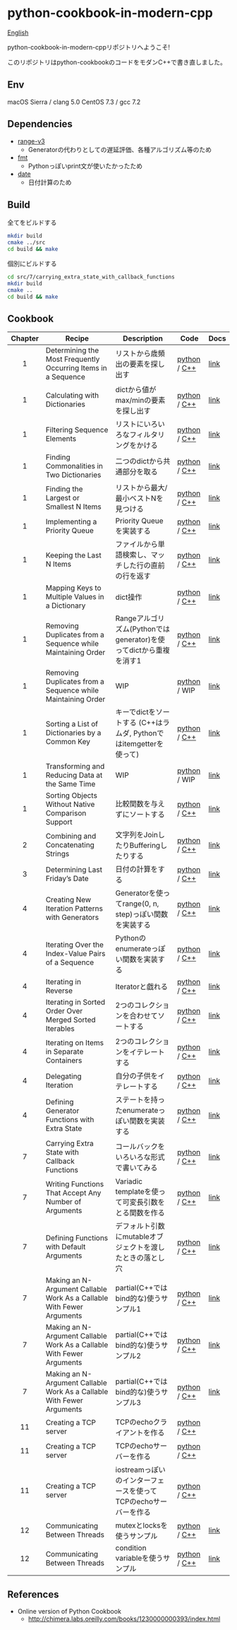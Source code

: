 python-cookbook-in-modern-cpp
=============================

[English](README.md)

python-cookbook-in-modern-cppリポジトリへようこそ!

このリポジトリはpython-cookbookのコードをモダンC++で書き直しました。

## Env

macOS Sierra / clang 5.0
CentOS 7.3 / gcc 7.2

## Dependencies

* [range-v3](https://github.com/ericniebler/range-v3)
  - Generatorの代わりとしての遅延評価、各種アルゴリズム等のため
* [fmt](https://github.com/fmtlib/fmt)
  - Pythonっぽいprint文が使いたかったため
* [date](https://github.com/HowardHinnant/date)
  - 日付計算のため

## Build

全てをビルドする
```bash
mkdir build
cmake ../src
cd build && make
```

個別にビルドする
```bash
cd src/7/carrying_extra_state_with_callback_functions
mkdir build
cmake ..
cd build && make
```

## Cookbook

| Chapter | Recipe | Description | Code | Docs |
|:-------:|--------|-------------|------|-----|
| 1 | Determining the Most Frequently Occurring Items in a Sequence | リストから歳頻出の要素を探し出す | [python](src/1/determine_the_top_n_items_occurring_in_a_list/example.py) / [C++](src/1/determine_the_top_n_items_occurring_in_a_list/example.cpp) | [link](http://chimera.labs.oreilly.com/books/1230000000393/ch01.html#_determining_the_most_frequently_occurring_items_in_a_sequence) |
| 1 | Calculating with Dictionaries | dictから値がmax/minの要素を探し出す | [python](src/1/calculating_with_dictionaries/example.py) / [C++](src/1/calculating_with_dictionaries/example.cpp) | [link](http://chimera.labs.oreilly.com/books/1230000000393/ch01.html#dictcalc) |
| 1 | Filtering Sequence Elements | リストにいろいろなフィルタリングをかける | [python](src/1/filtering_list_elements/example.py) / [C++](src/1/filtering_list_elements/example.cpp) | [link](http://chimera.labs.oreilly.com/books/1230000000393/ch01.html#_filtering_sequence_elements) |
| 1 | Finding Commonalities in Two Dictionaries | 二つのdictから共通部分を取る | [python](src/1/finding_out_what_two_dictionaries_have_in_common/example.py) / [C++](src/1/finding_out_what_two_dictionaries_have_in_common/example.cpp) | [link](http://chimera.labs.oreilly.com/books/1230000000393/ch01.html#_finding_commonalities_in_two_dictionaries) |
| 1 | Finding the Largest or Smallest N Items | リストから最大/最小ベストNを見つける | [python](src/1/finding_the_largest_or_smallest_n_items/example.py) / [C++](src/1/finding_the_largest_or_smallest_n_items/example.cpp) | [link](http://chimera.labs.oreilly.com/books/1230000000393/ch01.html#findingthelargestorsmallest) |
| 1 | Implementing a Priority Queue | Priority Queueを実装する | [python](src/1/implementing_a_priority_queue/example.py) / [C++](src/1/implementing_a_priority_queue/example.cpp) | [link](http://chimera.labs.oreilly.com/books/1230000000393/ch01.html#priorityqueue) |
| 1 | Keeping the Last N Items | ファイルから単語検索し、マッチした行の直前の行を返す | [python](src/1/keeping_the_last_n_items/example.py) / [C++](src/1/keeping_the_last_n_items/example.cpp) | [link](http://chimera.labs.oreilly.com/books/1230000000393/ch01.html#_keeping_the_last_n_items) |
| 1 | Mapping Keys to Multiple Values in a Dictionary | dict操作 | [python](src/1/mapping_names_to_sequence_elements/example1.py) / [C++](src/1/mapping_names_to_sequence_elements/example.cpp) | [link](http://chimera.labs.oreilly.com/books/1230000000393/ch01.html#multidict) |
| 1 | Removing Duplicates from a Sequence while Maintaining Order | Rangeアルゴリズム(Pythonではgenerator)を使ってdictから重複を消す1 | [python](src/1/removing_duplicates_from_a_sequence_while_maintaining_order/example.py) / [C++](src/1/removing_duplicates_from_a_sequence_while_maintaining_order/example.cpp) | [link](http://chimera.labs.oreilly.com/books/1230000000393/ch01.html#_removing_duplicates_from_a_sequence_while_maintaining_order) |
| 1 | Removing Duplicates from a Sequence while Maintaining Order | WIP | [python](src/1/removing_duplicates_from_a_sequence_while_maintaining_order/example2.py) / WIP | [link](http://chimera.labs.oreilly.com/books/1230000000393/ch01.html#_removing_duplicates_from_a_sequence_while_maintaining_order) |
| 1 | Sorting a List of Dictionaries by a Common Key | キーでdictをソートする (C++はラムダ, Pythonではitemgetterを使って) | [python](src/1/sort_a_list_of_dictionaries_by_a_common_key/example.py) / [C++](src/1/sort_a_list_of_dictionaries_by_a_common_key/example.cpp) | [link](http://chimera.labs.oreilly.com/books/1230000000393/ch01.html#itemgetter) |
| 1 | Transforming and Reducing Data at the Same Time | WIP | [python](src/1/transforming_and_reducing_data_at_the_same_time/example.py) / WIP | [link](http://chimera.labs.oreilly.com/books/1230000000393/ch01.html#generatorargs) |
| 1 | Sorting Objects Without Native Comparison Support | 比較関数を与えずにソートする | [python](src/1/sort_objects_without_native_comparison_support/example.py) / [C++](src/1/sort_objects_without_native_comparison_support/example.cpp) | [link](http://chimera.labs.oreilly.com/books/1230000000393/ch01.html#_sorting_objects_without_native_comparison_support) |
| 2 | Combining and Concatenating Strings | 文字列をJoinしたりBufferingしたりする | [python](src/2/combining_and_concatenating_strings/example.py) / [C++](src/2/combining_and_concatenating_strings/example.cpp) | [link](http://chimera.labs.oreilly.com/books/1230000000393/ch02.html#_solution_34) |
| 3 | Determining Last Friday’s Date | 日付の計算をする | [python](src/3/determining_last_fridays_date/example.py) / [C++](src/3/determining_last_fridays_date/example.cpp) | [link](http://chimera.labs.oreilly.com/books/1230000000393/ch03.html#_problem_53) |
| 4 | Creating New Iteration Patterns with Generators | Generatorを使ってrange(0, n, step)っぽい関数を実装する | [python](src/4/creating_new_iteration_patterns_with_generators/example.py) / [C++](src/4/creating_new_iteration_patterns_with_generators/example.cpp) | [link](http://chimera.labs.oreilly.com/books/1230000000393/ch04.html#generators) |
| 4 | Iterating Over the Index-Value Pairs of a Sequence | Pythonのenumerateっぽい関数を実装する | [python](src/4/iterate_over_the_index-value_pairs_of_a_list/example.py) / [C++](src/4/iterate_over_the_index-value_pairs_of_a_list/example.cpp) | [link](http://chimera.labs.oreilly.com/books/1230000000393/ch04.html#_iterating_over_the_index_value_pairs_of_a_sequence) |
| 4 | Iterating in Reverse | Iteratorと戯れる | [python](src/4/iterating_in_reverse/example.py) / [C++](src/4/iterating_in_reverse/example.cpp) | [link](http://chimera.labs.oreilly.com/books/1230000000393/ch04.html#_discussion_60) |
| 4 | Iterating in Sorted Order Over Merged Sorted Iterables | 2つのコレクションを合わせてソートする | [python](src/4/iterating_in_sorted_order_over_merged_sorted_iterables/example.py) / [C++](src/4/iterating_in_sorted_order_over_merged_sorted_iterables/example.cpp) | [link](http://chimera.labs.oreilly.com/books/1230000000393/ch04.html#_iterating_in_sorted_order_over_merged_sorted_iterables) |
| 4 | Iterating on Items in Separate Containers | 2つのコレクションをイテレートする | [python](src/4/iterating_on_items_in_separate_containers/example.py) / [C++](src/4/iterating_on_items_in_separate_containers/example.cpp) | [link](http://chimera.labs.oreilly.com/books/1230000000393/ch04.html#_iterating_on_items_in_separate_containers) |
| 4 | Delegating Iteration | 自分の子供をイテレートする | [python](src/4/creating_new_iteration_patterns_with_generators/example.py) / [C++](src/4/creating_new_iteration_patterns_with_generators/example.cpp) | [link](http://chimera.labs.oreilly.com/books/1230000000393/ch04.html#delegate_iteration) |
| 4 | Defining Generator Functions with Extra State | ステートを持ったenumerateっぽい関数を実装する | [python](src/4/generators_with_state/example.py) / [C++](src/4/generators_with_state/example.cpp) | [link](http://chimera.labs.oreilly.com/books/1230000000393/ch04.html#_defining_generator_functions_with_extra_state) |
| 7 | Carrying Extra State with Callback Functions | コールバックをいろいろな形式で書いてみる | [python](src/7/carrying_extra_state_with_callback_functions/example.py) / [C++](src/7/carrying_extra_state_with_callback_functions/example.cpp) | [link](http://chimera.labs.oreilly.com/books/1230000000393/ch07.html#_problem_116) |
| 7 | Writing Functions That Accept Any Number of Arguments | Variadic templateを使って可変長引数をとる関数を作る | [python](src/7/functions_that_accept_any_number_of_arguments/example.py) / [C++](src/7/functions_that_accept_any_number_of_arguments/example.cpp) | [link](http://chimera.labs.oreilly.com/books/1230000000393/ch07.html#_writing_functions_that_accept_any_number_of_arguments) |
| 7 | Defining Functions with Default Arguments | デフォルト引数にmutableオブジェクトを渡したときの落とし穴 | [python](src/7/functions_with_default_arguments/example.py) / [C++](src/7/functions_with_default_arguments/example.cpp) | [link](http://chimera.labs.oreilly.com/books/1230000000393/ch07.html#_problem_111) |
| 7 | Making an N-Argument Callable Work As a Callable With Fewer Arguments | partial(C++ではbind的な)使うサンプル1  | [python](src/7/making_an_n-argument_callable_work_as_a_callable_with_fewer_arguments/example1.py) / [C++](src/7/making_an_n-argument_callable_work_as_a_callable_with_fewer_arguments/example1.cpp) | [link](http://chimera.labs.oreilly.com/books/1230000000393/ch07.html#partial) |
| 7 | Making an N-Argument Callable Work As a Callable With Fewer Arguments | partial(C++ではbind的な)使うサンプル2  | [python](src/7/making_an_n-argument_callable_work_as_a_callable_with_fewer_arguments/example2.py) / [C++](src/7/making_an_n-argument_callable_work_as_a_callable_with_fewer_arguments/example2.cpp) | [link](http://chimera.labs.oreilly.com/books/1230000000393/ch07.html#partial) |
| 7 | Making an N-Argument Callable Work As a Callable With Fewer Arguments | partial(C++ではbind的な)使うサンプル3  | [python](src/7/making_an_n-argument_callable_work_as_a_callable_with_fewer_arguments/example3.py) / [C++](src/7/making_an_n-argument_callable_work_as_a_callable_with_fewer_arguments/example3.cpp) | [link](http://chimera.labs.oreilly.com/books/1230000000393/ch07.html#partial) |
| 11 | Creating a TCP server | TCPのechoクライアントを作る | [python](src/11/creating_a_tcp_server/echoclient.py) / [C++](src/12/creating_a_tcp_server/echoclient.cpp) |  |
| 11 | Creating a TCP server | TCPのechoサーバーを作る | [python](src/11/creating_a_tcp_server/echoserv.py) / [C++](src/12/creating_a_tcp_server/echoserv.cpp) |  |
| 11 | Creating a TCP server | iostreamっぽいのインターフェースを使ってTCPのechoサーバーを作る | [python](src/11/creating_a_tcp_server/echoserv2.py) / [C++](src/12/creating_a_tcp_server/echoserv2.cpp) |  |
| 12 | Communicating Between Threads | mutexとlocksを使うサンプル | [python](src/12/how_to_communicate_between_threads/example1.py) / [C++](src/12/how_to_communicate_between_threads/example1.cpp) | [link](http://chimera.labs.oreilly.com/books/1230000000393/ch12.html#thread_communication) |
| 12 | Communicating Between Threads | condition variableを使うサンプル | [python](src/12/how_to_communicate_between_threads/example2.py) / [C++](src/12/how_to_communicate_between_threads/example2.cpp) | [link](http://chimera.labs.oreilly.com/books/1230000000393/ch12.html#thread_communication) |

## References

* Online version of Python Cookbook
  - http://chimera.labs.oreilly.com/books/1230000000393/index.html
